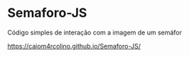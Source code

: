 # Semaforo-JS
Código simples de interação com a imagem de um semáfor

https://caiom4rcolino.github.io/Semaforo-JS/
